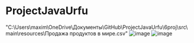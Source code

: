 # ProjectJavaUrfu
"C:\Users\maxim\OneDrive\Документы\GitHub\ProjectJavaUrfu\6proj\src\main\resources\Продажа продуктов в мире.csv"
![image](https://user-images.githubusercontent.com/122150862/211148560-83fd27f1-b944-4cfb-a692-c61051688ae6.png)
![image](https://user-images.githubusercontent.com/122150862/211148617-a3c275f1-98e9-4a89-8659-45a51c2ec6a5.png)
